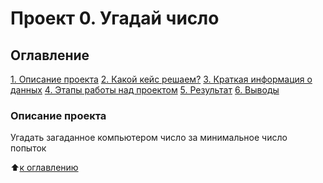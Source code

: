 # Проект 0. Угадай число

## Оглавление
[1. Описание проекта](https://github.com/Maria-27A/game/tree/main/project_0/README.md#Описание-проекта)
[2. Какой кейс решаем?](https://github.com/Maria-27A/game/tree/main/project_0/README.md#Какой-кейс-решаем)
[3. Краткая информация о данных](https://github.com/Maria-27A/game/tree/main/project_0/README.md#Краткая-информация-о-данных)
[4. Этапы работы над проектом](https://github.com/Maria-27A/game/tree/main/project_0/README.md#Этапы-работы-над-проектом)
[5. Результат](https://github.com/Maria-27A/game/tree/main/project_0/README.md#Результат)
[6. Выводы](https://github.com/Maria-27A/game/tree/main/project_0/README.md#Выводы)

### Описание проекта
Угадать загаданное компьютером число за минимальное число попыток

:arrow_up:[к оглавлению](https://github.com/Maria-27A/game/blob/master/module_7/README.md#Оглавление)